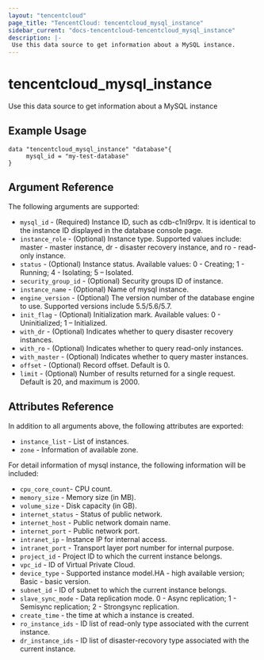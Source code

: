```yaml
---
layout: "tencentcloud"
page_title: "TencentCloud: tencentcloud_mysql_instance"
sidebar_current: "docs-tencentcloud-tencentcloud_mysql_instance"
description: |-
 Use this data source to get information about a MySQL instance.
---
```


# tencentcloud_mysql_instance

Use this data source to get information about a MySQL instance

## Example Usage

```hcl
data "tencentcloud_mysql_instance" "database"{
     mysql_id = "my-test-database" 
}
```


## Argument Reference

The following arguments are supported:

- `mysql_id` - (Required) Instance ID, such as cdb-c1nl9rpv. It is identical to the instance ID displayed in the database console page.
- `instance_role` - (Optional) Instance type. Supported values include: master - master instance, dr - disaster recovery instance, and ro - read-only instance.
- `status` - (Optional) Instance status. Available values: 0 - Creating; 1 - Running; 4 - Isolating; 5 – Isolated. 
- `security_group_id` - (Optional) Security groups ID of instance.
- `instance_name` - (Optional) Name of mysql instance.
- `engine_version` - (Optional) The version number of the database engine to use. Supported versions include 5.5/5.6/5.7.
- `init_flag` - (Optional) Initialization mark. Available values: 0 - Uninitialized; 1 – Initialized.
- `with_dr` - (Optional) Indicates whether to query disaster recovery instances.
- `with_ro` - (Optional) Indicates whether to query read-only instances.
- `with_master` - (Optional) Indicates whether to query master instances.
- `offset` - (Optional) Record offset. Default is 0.
- `limit` - (Optional) Number of results returned for a single request. Default is 20, and maximum is 2000.


## Attributes Reference

In addition to all arguments above, the following attributes are exported:

- `instance_list` - List of instances.
- `zone` - Information of available zone.


For detail information of mysql instance, the following information will be included:

- `cpu_core_count`- CPU count.
- `memory_size` - Memory size (in MB). 
- `volume_size` - Disk capacity (in GB).
- `internet_status` - Status of public network.
- `internet_host` - Public network domain name.
- `internet_port` - Public network port.
- `intranet_ip` - Instance IP for internal access.
- `intranet_port` - Transport layer port number for internal purpose.
- `project_id` - Project ID to which the current instance belongs.
- `vpc_id` - ID of Virtual Private Cloud. 
- `device_type` - Supported instance model.HA - high available version; Basic - basic version.
- `subnet_id` - ID of subnet to which the current instance belongs.
- `slave_sync_mode` -  Data replication mode. 0 - Async replication; 1 - Semisync replication; 2 - Strongsync replication.
- `create_time` - the time at which a instance is created.
- `ro_instance_ids` - ID list of read-only type associated with the current instance.
- `dr_instance_ids` - ID list of disaster-recovory type associated with the current instance.